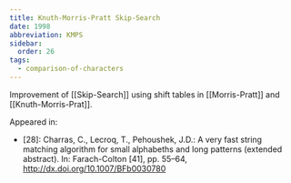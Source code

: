 ```yaml
---
title: Knuth-Morris-Pratt Skip-Search
date: 1998
abbreviation: KMPS
sidebar:
  order: 26
tags:
  - comparison-of-characters
---
```


Improvement of [[Skip-Search]] using shift tables in [[Morris-Pratt]] and [[Knuth-Morris-Prat]].

Appeared in:

- [28]: Charras, C., Lecroq, T., Pehoushek, J.D.: A very fast string matching algorithm for small alphabeths and long patterns (extended abstract). In: Farach-Colton [41], pp. 55–64, http://dx.doi.org/10.1007/BFb0030780

